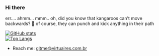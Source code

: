 ### Hi there
err.... ahmm... mmm.. oh, did you know that kangaroos can’t move backwards? 🦘 of course, they can punch and kick anything in their path

  
[![GitHub stats](https://github-readme-stats.vercel.app/api?username=vasfvitor&show_icons=true&theme=transparent&include_all_commits=true&hide_rank=true&card_width=350)](https://github.com/anuraghazra/github-readme-stats)
<br/>
[![Top Langs](https://github-readme-stats.vercel.app/api/top-langs/?username=vasfvitor&size_weight=0.5&count_weight=0.5&theme=transparent&hide_progress=true&langs_count=9&card_width=350)](https://github.com/anuraghazra/github-readme-stats)

- Reach me: gitme@virtuaires.com.br
